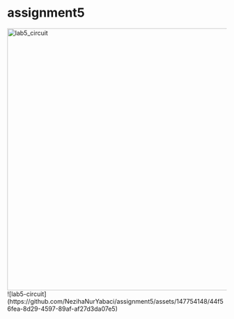 # assignment5
<img width="603" alt="lab5_circuit" src="https://github.com/NezihaNurYabaci/assignment5/assets/147754148/f1259263-666b-4330-a5e2-bd5dfe5a9a8c">
![lab5-circuit](https://github.com/NezihaNurYabaci/assignment5/assets/147754148/44f56fea-8d29-4597-89af-af27d3da07e5)
